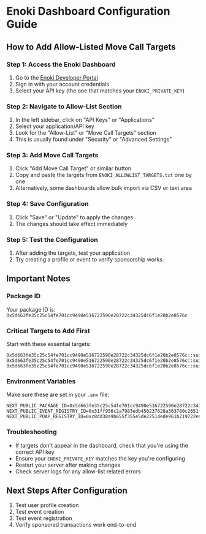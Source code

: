 # Enoki Dashboard Configuration Guide

## How to Add Allow-Listed Move Call Targets

### Step 1: Access the Enoki Dashboard
1. Go to the [Enoki Developer Portal](https://enoki.mystenlabs.com/dashboard)
2. Sign in with your account credentials
3. Select your API key (the one that matches your `ENOKI_PRIVATE_KEY`)

### Step 2: Navigate to Allow-List Section
1. In the left sidebar, click on "API Keys" or "Applications"
2. Select your application/API key
3. Look for the "Allow-List" or "Move Call Targets" section
4. This is usually found under "Security" or "Advanced Settings"

### Step 3: Add Move Call Targets
1. Click "Add Move Call Target" or similar button
2. Copy and paste the targets from `ENOKI_ALLOWLIST_TARGETS.txt` one by one
3. Alternatively, some dashboards allow bulk import via CSV or text area

### Step 4: Save Configuration
1. Click "Save" or "Update" to apply the changes
2. The changes should take effect immediately

### Step 5: Test the Configuration
1. After adding the targets, test your application
2. Try creating a profile or event to verify sponsorship works

## Important Notes

### Package ID
Your package ID is: `0x5d663fe35c25c54fe701cc9490e516722590e28722c34325dc6f1e20b2e8576c`

### Critical Targets to Add First
Start with these essential targets:
```
0x5d663fe35c25c54fe701cc9490e516722590e28722c34325dc6f1e20b2e8576c::suilens_core::create_profile
0x5d663fe35c25c54fe701cc9490e516722590e28722c34325dc6f1e20b2e8576c::suilens_core::create_event
0x5d663fe35c25c54fe701cc9490e516722590e28722c34325dc6f1e20b2e8576c::suilens_core::register_for_event
```

### Environment Variables
Make sure these are set in your `.env` file:
```
NEXT_PUBLIC_PACKAGE_ID=0x5d663fe35c25c54fe701cc9490e516722590e28722c34325dc6f1e20b2e8576c
NEXT_PUBLIC_EVENT_REGISTRY_ID=0x31ff956c2a7983edb450237628a363780c2651fff956f6c9aec9969b66f97c92
NEXT_PUBLIC_POAP_REGISTRY_ID=0xc8dd38a9b655f355e5de22514ede961b219722eaada1c36d980fc085dcb571a3
```

### Troubleshooting
- If targets don't appear in the dashboard, check that you're using the correct API key
- Ensure your `ENOKI_PRIVATE_KEY` matches the key you're configuring
- Restart your server after making changes
- Check server logs for any allow-list related errors

## Next Steps After Configuration
1. Test user profile creation
2. Test event creation
3. Test event registration
4. Verify sponsored transactions work end-to-end
